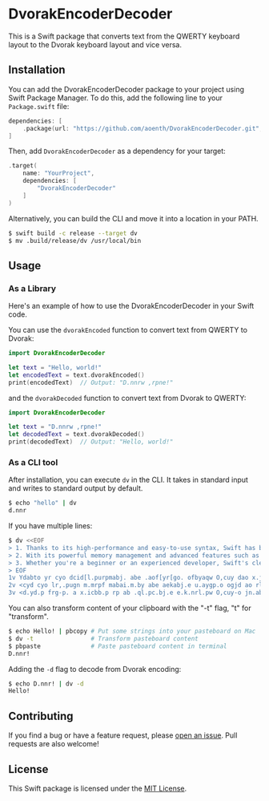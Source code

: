 # DvorakEncoderDecoder

This is a Swift package that converts text from the QWERTY keyboard layout to the Dvorak keyboard layout and vice versa.

## Installation

You can add the DvorakEncoderDecoder package to your project using Swift Package Manager. To do this, add the following line to your `Package.swift` file:

```swift
dependencies: [
    .package(url: "https://github.com/aoenth/DvorakEncoderDecoder.git", from: "1.0.0")
]
```

Then, add `DvorakEncoderDecoder` as a dependency for your target:

```swift
.target(
    name: "YourProject",
    dependencies: [
        "DvorakEncoderDecoder"
    ]
)
```

Alternatively, you can build the CLI and move it into a location in your PATH.

```bash
$ swift build -c release --target dv
$ mv .build/release/dv /usr/local/bin
```
## Usage

### As a Library
Here's an example of how to use the DvorakEncoderDecoder in your Swift code.

You can use the `dvorakEncoded` function to convert text from QWERTY to Dvorak:

```swift
import DvorakEncoderDecoder

let text = "Hello, world!"
let encodedText = text.dvorakEncoded()
print(encodedText)  // Output: "D.nnrw ,rpne!"
```

and the `dvorakDecoded` function to convert text from Dvorak to QWERTY:

```swift
import DvorakEncoderDecoder

let text = "D.nnrw ,rpne!"
let decodedText = text.dvorakDecoded()
print(decodedText)  // Output: "Hello, world!"
```

### As a CLI tool
After installation, you can execute `dv` in the CLI. It takes in standard input and writes to standard output by default.

```bash
$ echo "hello" | dv
d.nnr
```

If you have multiple lines:

```bash
$ dv <<EOF
> 1. Thanks to its high-performance and easy-to-use syntax, Swift has become the go-to programming language for building modern iOS and macOS apps.
> 2. With its powerful memory management and advanced features such as optionals and closures, Swift has quickly established itself as one of the most popular programming languages in the industry.
> 3. Whether you're a beginner or an experienced developer, Swift's clean and expressive syntax makes it a joy to write code and create amazing apps for Apple's platforms.
> EOF
1v Ydabto yr cyo dcid[l.purpmabj. abe .aof[yr[go. ofbyaqw O,cuy dao x.jrm. yd. ir[yr lpripammcbi nabigai. urp xgcnecbi mre.pb cRO abe majRO allov
2v <cyd cyo lr,.pugn m.mrpf mabai.m.by abe aekabj.e u.aygp.o ogjd ao rlycrbano abe jnrogp.ow O,cuy dao 'gcjtnf .oyaxncod.e cyo.nu ao rb. ru yd. mroy lrlgnap lpripammcbi nabigai.o cb yd. cbegoypfv
3v <d.yd.p frg-p. a x.icbb.p rp ab .ql.pc.bj.e e.k.nrl.pw O,cuy-o jn.ab abe .qlp.oock. ofbyaq mat.o cy a hrf yr ,pcy. jre. abe jp.ay. ama;cbi allo urp Alln.-o lnayurpmov
```

You can also transform content of your clipboard with the "-t" flag, "t" for "transform".

```bash
$ echo Hello! | pbcopy # Put some strings into your pasteboard on Mac
$ dv -t                # Transform pasteboard content
$ pbpaste              # Paste pasteboard content in terminal
D.nnr!
```

Adding the `-d` flag to decode from Dvorak encoding:
```bash
$ echo D.nnr! | dv -d
Hello!
```

## Contributing

If you find a bug or have a feature request, please [open an issue](https://github.com/aoenth/DvorakEncoderDecoder/issues/new). Pull requests are also welcome!

## License

This Swift package is licensed under the [MIT License](https://opensource.org/licenses/MIT).
